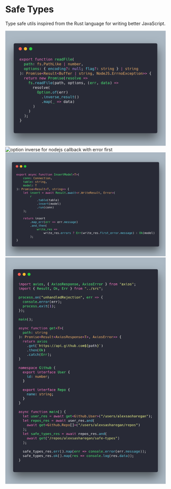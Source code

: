 # Safe Types

Type safe utils inspired from the Rust language for writing better JavaScript.

![readfile nodejs](./examples/readFile.png)
![option inverse for nodejs callback with error first](./examples/option-inverse.png)
![database insert nodejs](./examples/db-insert-after.png)
![github example code](./examples/github-example.png)
